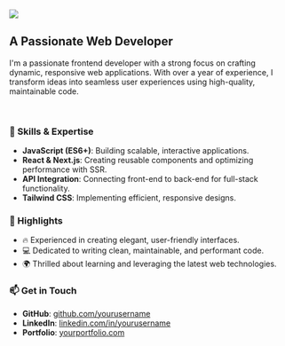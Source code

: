<h3 align="left">
  <img src="https://readme-typing-svg.herokuapp.com/?font=Righteous&size=35&color=%23ff5733&center=true&vCenter=true&width=500&height=70&duration=4000&lines=Hi+There!+👋;+I'm+Muhammad+Arbaz+Uddin;" />
</h3>

<h2 align="left">A Passionate Web Developer</h2>

<p align="left">
  I'm a passionate frontend developer with a strong focus on crafting dynamic, responsive web applications. With over a year of experience, I transform ideas into seamless user experiences using high-quality, maintainable code.
</p>

<br/>

<div align="left">

### 🚀 Skills & Expertise

- **JavaScript (ES6+)**: Building scalable, interactive applications.
- **React & Next.js**: Creating reusable components and optimizing performance with SSR.
- **API Integration**: Connecting front-end to back-end for full-stack functionality.
- **Tailwind CSS**: Implementing efficient, responsive designs.

### 🌟 Highlights

- 🔥 Experienced in creating elegant, user-friendly interfaces.
- 💻 Dedicated to writing clean, maintainable, and performant code.
- 🌍 Thrilled about learning and leveraging the latest web technologies.

### 📫 Get in Touch

- **GitHub**: [github.com/yourusername](#)
- **LinkedIn**: [linkedin.com/in/yourusername](#)
- **Portfolio**: [yourportfolio.com](#)

</div>
